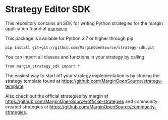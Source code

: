 # Strategy Editor SDK

This repository contains an SDK for writing Python strategies for the margin application
found at [margin.io]().

This package is available for Python 3.7 or higher through pip
```
pip install git+git://github.com/MarginOpenSource/strategy-sdk.git
```

You can import all classes and functions in your strategy by calling
```
from margin_strategy_sdk import *
```

The easiest way to start off your strategy implementation is by cloning the strategy
template found at https://github.com/MarginOpenSource/strategy-template.

Also check out the official strategies by margin at
https://github.com/MarginOpenSource/official-strategies and community created strategies
at https://github.com/MarginOpenSource/community-strategies.
